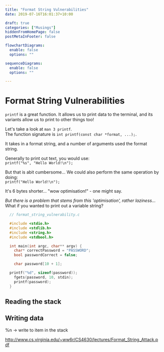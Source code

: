 ```yaml
---
title: "Format String Vulnerabilities"
date: 2019-07-16T16:01:37+10:00

draft: true
categories: ["Musings"]
hiddenFromHomePage: false
postMetaInFooter: false

flowchartDiagrams:
  enable: false
  options: ""

sequenceDiagrams: 
  enable: false
  options: ""

---
```


# Format String Vulnerabilities

`printf` is a great function. It allows us to print data to the terminal, and its variants allow us to print to other things too!

Let's take a look at `man 3 printf`.  
The function signature is `int printf(const char *format, ...);`.

It takes in a format string, and a number of arguments used the format string.

Generally to print out text, you would use:  
`printf("%s", "Hello World!\n");`

But that is abit cumbersome... We could also perform the same operation by doing:  
`printf("Hello World!\n");`

It's 6 bytes shorter... "wow optimisation!" - one might say.

_But there is a problem that stems from this 'optimisation', rather laziness..._  
What if you wanted to print out a variable string?  

```c
  // format_string_vulnerability.c

  #include <stdio.h>
  #include <stdlib.h>
  #include <string.h>
  #include <stdbool.h>

  int main(int argc, char** argv) { 
    char* correctPassword = "PASSWORD";
    bool passwordCorrect = false;

    char password[10 + 1];

  printf("%d", sizeof(password));
    fgets(password, 10, stdin);
    printf(password);
  }
```
## Reading the stack


## Writing data


%n -> write to item in the stack


http://www.cs.virginia.edu/~ww6r/CS4630/lectures/Format_String_Attack.pdf